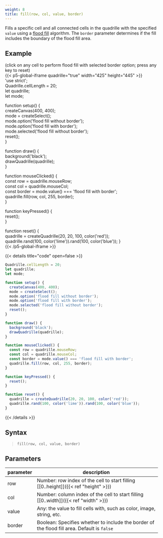 ```yaml
---
weight: 8
title: fill(row, col, value, border)  
---
```


Fills a specific cell and all connected cells in the quadrille with the specified `value` using a [flood fill](https://en.wikipedia.org/wiki/Flood_fill) algorithm. The `border` parameter determines if the fill includes the boundary of the flood fill area.

## Example

(click on any cell to perform flood fill with selected border option; press any key to reset)  
{{< p5-global-iframe quadrille="true" width="425" height="445" >}}  
'use strict';  
Quadrille.cellLength = 20;  
let quadrille;  
let mode;  

function setup() {  
  createCanvas(400, 400);  
  mode = createSelect();  
  mode.option('flood fill without border');  
  mode.option('flood fill with border');  
  mode.selected('flood fill without border');  
  reset();  
}  

function draw() {  
  background('black');  
  drawQuadrille(quadrille);  
}  

function mouseClicked() {  
  const row = quadrille.mouseRow;  
  const col = quadrille.mouseCol;  
  const border = mode.value() === 'flood fill with border';  
  quadrille.fill(row, col, 255, border);  
}  

function keyPressed() {  
  reset();  
}  

function reset() {  
  quadrille = createQuadrille(20, 20, 100, color('red'));  
  quadrille.rand(100, color('lime')).rand(100, color('blue'));
}  
{{< /p5-global-iframe >}}  

{{< details title="code" open=false >}}  
```js  
Quadrille.cellLength = 20;  
let quadrille;  
let mode;  

function setup() {  
  createCanvas(400, 400);  
  mode = createSelect();  
  mode.option('flood fill without border');  
  mode.option('flood fill with border');  
  mode.selected('flood fill without border');  
  reset();  
}  

function draw() {  
  background('black');  
  drawQuadrille(quadrille);  
}  

function mouseClicked() {  
  const row = quadrille.mouseRow;  
  const col = quadrille.mouseCol;  
  const border = mode.value() === 'flood fill with border';  
  quadrille.fill(row, col, 255, border);  
}  

function keyPressed() {  
  reset();  
}  

function reset() {  
  quadrille = createQuadrille(20, 20, 100, color('red'));  
  quadrille.rand(100, color('lime')).rand(100, color('blue'));
}  
```  
{{< /details >}}  

## Syntax  

> `fill(row, col, value, border)`  

## Parameters  

| parameter | description                                                                                 |  
|-----------|---------------------------------------------------------------------------------------------|  
| row       | Number: row index of the cell to start filling [\[0..height\]]({{< ref "height" >}})        |  
| col       | Number: column index of the cell to start filling [\[0..width\]]({{< ref "width" >}})       |  
| value     | Any: the value to fill cells with, such as color, image, string, etc.                       |  
| border    | Boolean: Specifies whether to include the border of the flood fill area. Default is `false` |  
